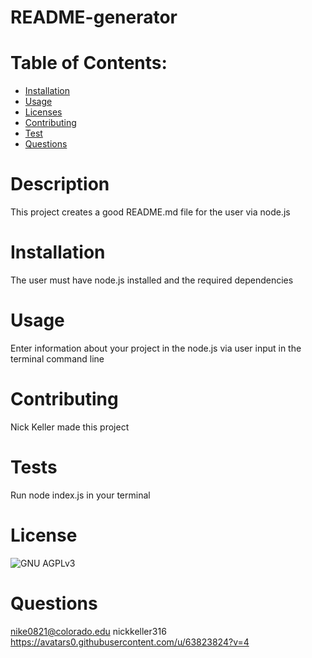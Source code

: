 # README-generator

# Table of Contents:

- [Installation](#Installation)
- [Usage](#Usage)
- [Licenses](#Licenses)
- [Contributing](#Contributing)
- [Test](#Test)
- [Questions](#Questions)

# Description

This project creates a good README.md file for the user via node.js

# Installation

The user must have node.js installed and the required dependencies

# Usage

Enter information about your project in the node.js via user input in the terminal command line

# Contributing

Nick Keller made this project

# Tests

Run node index.js in your terminal

# License

![GNU AGPLv3](https://img.shields.io/badge/GNU-AGPLv3-orange)

# Questions

nike0821@colorado.edu
nickkeller316
https://avatars0.githubusercontent.com/u/63823824?v=4
